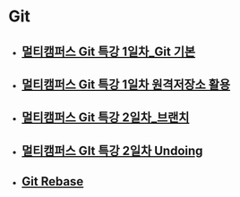 # Git

- ## [멀티캠퍼스 Git 특강 1일차_Git 기본](./Git_기초.md)

- ## [멀티캠퍼스 Git 특강 1일차 원격저장소 활용](./원격저장소_활용.md)

- ## [멀티캠퍼스 Git 특강 2일차_브랜치](./브랜치.md)

- ## [멀티캠퍼스 GIt 특강 2일차 Undoing](./Undoing.md)

- ## [Git Rebase](./Git_Rebase.md)
